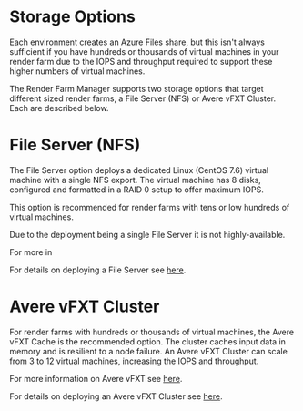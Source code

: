 # Storage Options

Each environment creates an Azure Files share, but this isn't always sufficient if you have hundreds or thousands of virtual machines in
your render farm due to the IOPS and throughput required to support these higher numbers of virtual machines.

The Render Farm Manager supports two storage options that target different sized render farms, a File Server (NFS) or Avere vFXT Cluster.  Each are described below.

# File Server (NFS)

The File Server option deploys a dedicated Linux (CentOS 7.6) virtual machine with a single NFS export.  The virtual machine has 8 disks, configured and formatted in a RAID 0 setup to offer maximum IOPS.

This option is recommended for render farms with tens or low hundreds of virtual machines.

Due to the deployment being a single File Server it is not highly-available.

For more in

For details on deploying a File Server see [here](31-storage-fileserver-deploy.md).

# Avere vFXT Cluster

For render farms with hundreds or thousands of virtual machines, the Avere vFXT Cache is the recommended option.  The cluster caches input data in memory and is resilient to a node failure.  An Avere vFXT Cluster can scale from 3 to 12 virtual machines, increasing the IOPS and throughput.

For more information on Avere vFXT see [here](https://azure.microsoft.com/en-au/services/storage/avere-vfxt/).

For details on deploying an Avere vFXT Cluster see [here](32-storage-avere-deploy.md).
